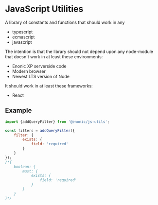 # JavaScript Utilities

A library of constants and functions that should work in any
* typescript
* ecmascript
* javascript

The intention is that the library should not depend upon any node-module that doesn't work in at least these environments:
* Enonic XP serverside code
* Modern browser
* Newest LTS version of Node

It should work in at least these frameworks:
* React

## Example

```javascript
import {addQueryFilter} from '@enonic/js-utils';

const filters = addQueryFilter({
	filter: {
		exists: {
			field: 'required'
		}
	}
});
/*{
	boolean: {
		must: {
			exists: {
				field: 'required'
			}
		}
	}
}*/
```
